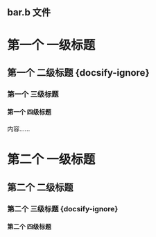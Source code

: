 ## bar.b 文件

# 第一个 一级标题 
## 第一个 二级标题 {docsify-ignore}
### 第一个 三级标题 
#### 第一个 四级标题

内容......

# 第二个 一级标题 
## 第二个 二级标题 
### 第二个 三级标题 {docsify-ignore}
#### 第二个 四级标题